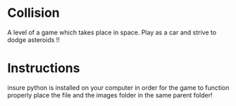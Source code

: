 
# Collision
A level of a game which takes place in space. Play as a car and strive to dodge asteroids !!

# Instructions 
insure python is installed on your computer 
in order for the game to function properly place the file and the images folder in the same parent folder!
